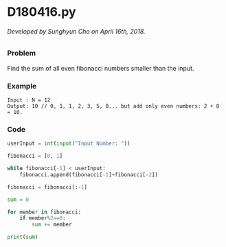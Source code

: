 # D180416.py

###### Developed by Sunghyun Cho on April 16th, 2018.

### Problem

Find the sum of all even fibonacci numbers smaller than the input.

### Example

```
Input : N = 12
Output: 10 // 0, 1, 1, 2, 3, 5, 8... but add only even numbers: 2 + 8 = 10.
```

### Code

```python
userInput = int(input("Input Number: "))

fibonacci = [0, 1]

while fibonacci[-1] < userInput:
    fibonacci.append(fibonacci[-1]+fibonacci[-2])

fibonacci = fibonacci[:-1]

sum = 0

for member in fibonacci:
    if member%2==0:
        sum += member

print(sum)
```
